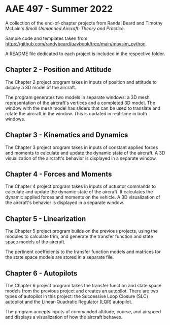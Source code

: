 # AAE 497 - Summer 2022
A collection of the end-of-chapter projects from Randal Beard and Timothy McLain's *Small Unmanned Aircraft: Theory and Practice*.

Sample code and templates taken from https://github.com/randybeard/uavbook/tree/main/mavsim_python.

A README file dedicated to each project is included in the respective folder.

## Chapter 2 - Position and Attitude
The Chapter 2 project program takes in inputs of position and attitude to display a 3D model of the aircraft. 

The program generates two models in separate windows: a 3D mesh representation of the aircraft's vertices and a completed 3D model.
The window with the mesh model has sliders that can be used to translate and rotate the aircraft in the window.
This is updated in real-time in both windows.

## Chapter 3 - Kinematics and Dynamics
The Chapter 3 project program takes in inputs of constant applied forces and moments to calculate and update the dynamic state of the aircraft.
A 3D visualization of the aircraft's behavior is displayed in a separate window.

## Chapter 4 - Forces and Moments
The Chapter 4 project program takes in inputs of actuator commands to calculate and update the dynamic state of the aircraft.
It calculates the dynamic applied forces and moments on the vehicle.
A 3D visualization of the aircraft's behavior is displayed in a separate window.

## Chapter 5 - Linearization
The Chapter 5 project program builds on the previous projects, using the modules to calculate trim, and generate the transfer function and state space models of the aircraft.

The pertinent coefficients to the transfer function models and matrices for the state space models are stored in a separate file.

## Chapter 6 - Autopilots
The Chapter 6 project program takes the transfer function and state space models from the previous project and creates an autopilot. There are two types of autopilot in this project: the Successive Loop Closure (SLC) autopilot and the Linear-Quadratic Regulator (LQR) autopilot. 

The program accepts inputs of commanded altitude, course, and airspeed and displays a visualization of how the aircraft behaves. 
